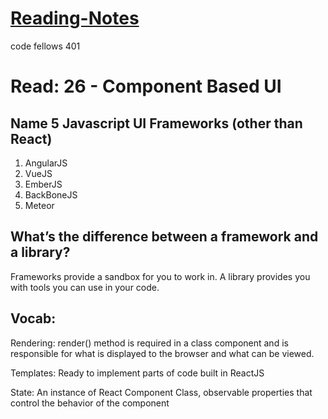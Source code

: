 # [Reading-Notes](https://alsosteve.github.io/reading-notes/)
code fellows 401

# Read: 26 - Component Based UI

## Name 5 Javascript UI Frameworks (other than React)
1. AngularJS
2. VueJS
3. EmberJS
4. BackBoneJS
5. Meteor

## What’s the difference between a framework and a library?
Frameworks provide a sandbox for you to work in. A library provides you with tools you can use in your code.

## Vocab:
Rendering: render() method is required in a class component and is responsible for what is displayed to the browser and what can be viewed.

Templates: Ready to implement parts of code built in ReactJS

State: An instance of React Component Class, observable properties that control the behavior of the component